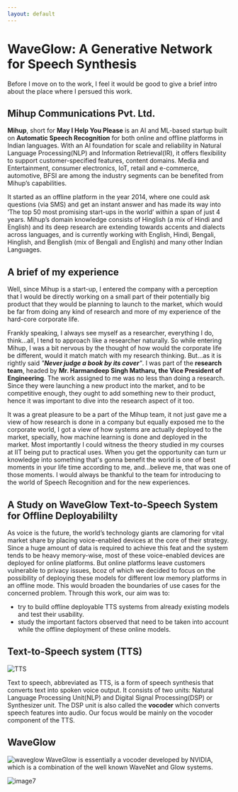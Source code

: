 ```yaml
---
layout: default
---
```


# WaveGlow: A Generative Network for Speech Synthesis
Before I move on to the work, I feel it would be good to give a brief intro about the place where I persued this work. 

## Mihup Communications Pvt. Ltd.
**Mihup**, short for **May I Help You Please** is an AI and ML-based startup built on **Automatic Speech Recognition** for both online and offline platforms in Indian languages. With an AI foundation for scale and reliability in Natural Language Processing(NLP) and Information Retrieval(IR), it offers flexibility to support customer-specified features, content domains. Media and Entertainment, consumer electronics, IoT, retail and e-commerce, automotive, BFSI are among the industry segments can be benefited from Mihup’s capabilities. 

It started as an offline platform in the year 2014, where one could ask questions (via SMS) and get an instant answer and has made its way into ‘The top 50 most promising start-ups in the world’ within a span of just 4 years. Mihup’s domain knowledge consists of Hinglish (a mix of Hindi and English) and its deep research are extending towards accents and dialects across languages, and is currently working with English, Hindi, Bengali, Hinglish, and Benglish (mix of Bengali and English) and many other Indian Languages.

## A brief of my experience
Well, since Mihup is a start-up, I entered the company with a perception that I would be directly working on a small part of their potentially big product that they would be planning to launch to the market, which would be far from doing any kind of research and more of my experience of the hard-core corporate life. 

Frankly speaking, I always see myself as a researcher, everything I do, think...all, I tend to approach like a researcher naturally. So while entering Mihup, I was a bit nervous by the thought of how would the corporate life be different, would it match match with my research thinking. But...as it is rightly said *"**Never judge a book by its cover**"*. I was part of the **research team**, headed by **Mr. Harmandeep Singh Matharu, the Vice President of Engineering**. The work assigned to me was no less than doing a research. Since they were launching a new product into the market, and to be competitive enough, they ought to add something new to their product, hence it was important to dive into the research aspect of it too. 

It was a great pleasure to be a part of the Mihup team, it not just gave me a view of how research is done in a company but equally exposed me to the corporate world, I got a view of how systems are actually deployed to the market, specially, how machine learning is done and deployed in the market. Most importantly I could witness the theory studied in my courses at IIT being put to practical uses. When you get the opportunity can turn ur knowledge into something that's gonna benefit the world is one of best moments in your life time according to me, and...believe me, that was one of those moments. I would always be thankful to the team for introducing to the world of Speech Recognition and for the new experiences. 

## A Study on WaveGlow Text-to-Speech System for Offline Deployabililty
As voice is the future, the world’s technology giants are clamoring for vital market share by placing voice-enabled devices at the core of their strategy. Since a huge amount of data is required to achieve this feat and the system tends to be heavy memory-wise, most of these voice-enabled devices are deployed for online platforms. But online platforms leave customers vulnerable to privacy issues, bcoz of which we decided to focus on the possibility of deploying these models for different low memory platforms in an offline mode. This would broaden the boundaries of use cases for the concerned problem. Through this work, our aim was to:
* try to build offline deployable TTS systems from already existing models and test their usability.
* study the important factors observed that need to be taken into account while the offline deployment of these online models.

## Text-to-Speech system (TTS)
![TTS](https://user-images.githubusercontent.com/35024433/69430873-89e72280-0d5c-11ea-8ebe-682edf0568ff.png)

Text to speech, abbreviated as TTS, is a form of speech synthesis that converts text into spoken voice output. It consists of two units: Natural Language Processing Unit(NLP) and Digital Signal Processing(DSP) or Synthesizer unit. The DSP unit is also called the **vocoder** which converts speech features into audio. Our focus would be mainly on the vocoder component of the TTS.

## WaveGlow
![waveglow](https://user-images.githubusercontent.com/35024433/69430979-be5ade80-0d5c-11ea-8867-78cafb7261cf.png)
WaveGlow is essentially a vocoder developed by NVIDIA, which is a combination of the well known WaveNet and Glow systems.

![image7](https://user-images.githubusercontent.com/35024433/69431142-24dffc80-0d5d-11ea-856a-89f6962f7956.png)
